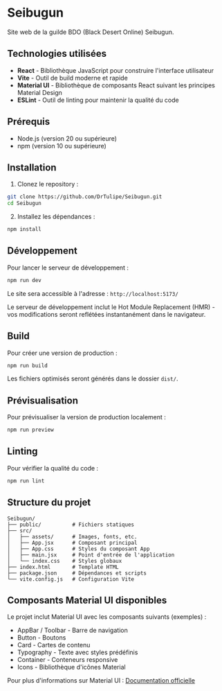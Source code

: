 # Seibugun

Site web de la guilde BDO (Black Desert Online) Seibugun.

## Technologies utilisées

- **React** - Bibliothèque JavaScript pour construire l'interface utilisateur
- **Vite** - Outil de build moderne et rapide
- **Material UI** - Bibliothèque de composants React suivant les principes Material Design
- **ESLint** - Outil de linting pour maintenir la qualité du code

## Prérequis

- Node.js (version 20 ou supérieure)
- npm (version 10 ou supérieure)

## Installation

1. Clonez le repository :
```bash
git clone https://github.com/DrTulipe/Seibugun.git
cd Seibugun
```

2. Installez les dépendances :
```bash
npm install
```

## Développement

Pour lancer le serveur de développement :

```bash
npm run dev
```

Le site sera accessible à l'adresse : `http://localhost:5173/`

Le serveur de développement inclut le Hot Module Replacement (HMR) - vos modifications seront reflétées instantanément dans le navigateur.

## Build

Pour créer une version de production :

```bash
npm run build
```

Les fichiers optimisés seront générés dans le dossier `dist/`.

## Prévisualisation

Pour prévisualiser la version de production localement :

```bash
npm run preview
```

## Linting

Pour vérifier la qualité du code :

```bash
npm run lint
```

## Structure du projet

```
Seibugun/
├── public/          # Fichiers statiques
├── src/
│   ├── assets/      # Images, fonts, etc.
│   ├── App.jsx      # Composant principal
│   ├── App.css      # Styles du composant App
│   ├── main.jsx     # Point d'entrée de l'application
│   └── index.css    # Styles globaux
├── index.html       # Template HTML
├── package.json     # Dépendances et scripts
└── vite.config.js   # Configuration Vite
```

## Composants Material UI disponibles

Le projet inclut Material UI avec les composants suivants (exemples) :
- AppBar / Toolbar - Barre de navigation
- Button - Boutons
- Card - Cartes de contenu
- Typography - Texte avec styles prédéfinis
- Container - Conteneurs responsive
- Icons - Bibliothèque d'icônes Material

Pour plus d'informations sur Material UI : [Documentation officielle](https://mui.com/)

